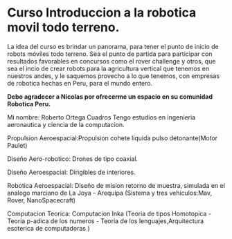 # Curso Introduccion a la robotica movil todo terreno.
La idea del curso es brindar un panorama, para tener el punto de inicio de robots móviles todo terreno. Sea el punto de partida para participar con resultados favorables en concursos como el rover challenge y otros, que sea el incio de crear robots para la agricultura vertical que tenemos en nuestros andes, y le saquemos provecho a lo que tenemos, con empresas de robotica hechas en Peru, para el mundo entero.

**Debo agradecer a Nicolas por ofrecerme un espacio en su comunidad Robotica Peru.**

Mi nombre: Roberto Ortega Cuadros
Tengo estudios en ingenieria aeronautica y ciencia de la computacion.

Propulsion Aeroespacial:Propulsion cohete liquida pulso detonante(Motor Paulet)

Diseño Aero-robotico: Drones de tipo coaxial.

Diseño Aeroespacial:  Dirigibles de interiores.

Robotica Aeroespacial: Diseño de mision retorno de muestra, simulada en el analogo marciano de La Joya - Arequipa (Sistema y tres vehiculos:Mav, Rover, NanoSpacecraft)

Computacion Teorica: Computacion Inka
(Teoria de tipos Homotopica - Teoria p-adica de los numeros - Teoria de los lenguajes,Arquitectura esoterica de computadoras )
